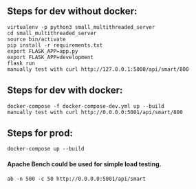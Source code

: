 ## Steps for dev without docker:
    virtualenv -p python3 small_multithreaded_server 
    cd small_multithreaded_server 
    source bin/activate
    pip install -r requirements.txt
    export FLASK_APP=app.py
    export FLASK_APP=development
    flask run
    manually test with curl http://127.0.0.1:5000/api/smart/800

## Steps for dev with docker:
    docker-compose -f docker-compose-dev.yml up --build 
    manually test with curl http://0.0.0.0:5001/api/smart/800

## Steps for prod:
    docker-compose up --build

#### Apache Bench could be used for simple load testing.
    ab -n 500 -c 50 http://0.0.0.0:5001/api/smart
